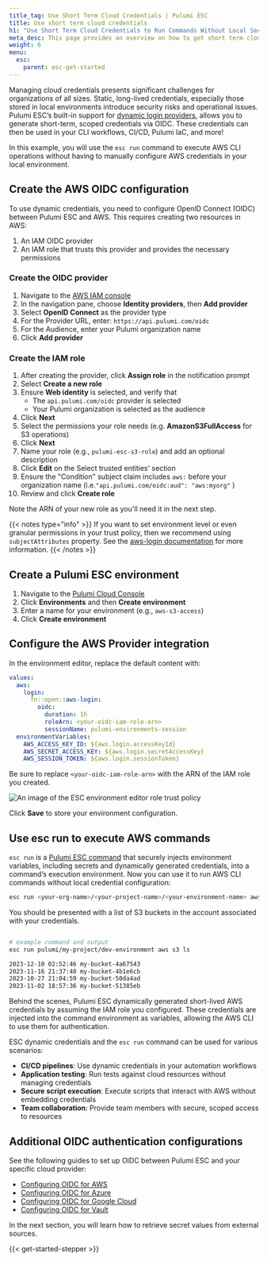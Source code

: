 ```yaml
---
title_tag: Use Short Term Cloud Credentials | Pulumi ESC
title: Use short term cloud credentials
h1: "Use Short Term Cloud Credentials to Run Commands Without Local Secrets"
meta_desc: This page provides an overview on how to get short term cloud credentials and run commands without using local secrets using the "esc run" command.
weight: 6
menu:
  esc:
    parent: esc-get-started
---
```


Managing cloud credentials presents significant challenges for organizations of all sizes. Static, long-lived credentials, especially those stored in local environments introduce security risks and operational issues. Pulumi ESC’s built-in support for [dynamic login providers](/docs/esc/integrations/dynamic-login-credentials/), allows you to generate short-term, scoped credentials via OIDC. These credentials can then be used in your CLI workflows, CI/CD, Pulumi IaC, and more!

In this example, you will use the `esc run` command to execute AWS CLI operations without having to manually configure AWS credentials in your local environment.

## Create the AWS OIDC configuration

To use dynamic credentials, you need to configure OpenID Connect (OIDC) between Pulumi ESC and AWS. This requires creating two resources in AWS:

1. An IAM OIDC provider
2. An IAM role that trusts this provider and provides the necessary permissions

### Create the OIDC provider

1. Navigate to the [AWS IAM console](https://console.aws.amazon.com/iam/)
2. In the navigation pane, choose **Identity providers**, then **Add provider**
3. Select **OpenID Connect** as the provider type
4. For the Provider URL, enter: `https://api.pulumi.com/oidc`
5. For the Audience, enter your Pulumi organization name
6. Click **Add provider**

### Create the IAM role

1. After creating the provider, click **Assign role** in the notification prompt
2. Select **Create a new role**
3. Ensure **Web identity** is selected, and verify that 
   - The `api.pulumi.com/oidc` provider is selected
   - Your Pulumi organization is selected as the audience
4. Click **Next**
5. Select the permissions your role needs (e.g. **AmazonS3FullAccess** for S3 operations)
6. Click **Next**
7. Name your role (e.g., `pulumi-esc-s3-role`) and add an optional description
8. Click **Edit** on the Select trusted entities' section
9. Ensure the "Condition" subject claim includes `aws:` before your organization name (i.e.`"api.pulumi.com/oidc:aud": "aws:myorg"` )
10. Review and click **Create role**

Note the ARN of your new role as you'll need it in the next step.

{{< notes type="info" >}}
If you want to set environment level or even granular permissions in your trust policy, then we recommend using `subjectAttributes` property. See the [aws-login documentation](/docs/esc/integrations/dynamic-login-credentials/aws-login/) for more information.
{{< /notes >}}

## Create a Pulumi ESC environment

1. Navigate to the [Pulumi Cloud Console](https://app.pulumi.com/)  
2. Click **Environments** and then **Create environment**
3. Enter a name for your environment (e.g., `aws-s3-access`)
4. Click **Create environment**

## Configure the AWS Provider integration

In the environment editor, replace the default content with:

```yaml
values:
  aws:
    login:
      fn::open::aws-login:
        oidc:
          duration: 1h
          roleArn: <your-oidc-iam-role-arn>
          sessionName: pulumi-environments-session
  environmentVariables:
    AWS_ACCESS_KEY_ID: ${aws.login.accessKeyId}
    AWS_SECRET_ACCESS_KEY: ${aws.login.secretAccessKey}
    AWS_SESSION_TOKEN: ${aws.login.sessionToken}
```

Be sure to replace `<your-oidc-iam-role-arn>` with the ARN of the IAM role you created.

![An image of the ESC environment editor role trust policy](/docs/esc/assets/esc-environment-editor.png)

Click **Save** to store your environment configuration.

## Use esc run to execute AWS commands

`esc run` is a [Pulumi ESC command](/docs/esc/cli/commands/esc_run/) that securely injects environment variables, including secrets and dynamically generated credentials, into a command’s execution environment. Now you can use it to run AWS CLI commands without local credential configuration:

```bash
esc run <your-org-name>/<your-project-name>/<your-environment-name> aws s3 ls
```

You should be presented with a list of S3 buckets in the account associated with your credentials.

```bash

# example command and output
esc run pulumi/my-project/dev-environment aws s3 ls

2023-12-10 02:52:46 my-bucket-4a67543
2023-11-16 21:37:40 my-bucket-4b1e6cb
2023-10-27 21:04:59 my-bucket-50da4ad
2023-11-02 18:57:36 my-bucket-51385eb
```

Behind the scenes, Pulumi ESC dynamically generated short-lived AWS credentials by assuming the IAM role you configured. These credentials are injected into the command environment as variables, allowing the AWS CLI to use them for authentication.

ESC dynamic credentials and the `esc run` command can be used for various scenarios:

- **CI/CD pipelines**: Use dynamic credentials in your automation workflows
- **Application testing**: Run tests against cloud resources without managing credentials
- **Secure script execution**: Execute scripts that interact with AWS without embedding credentials
- **Team collaboration**: Provide team members with secure, scoped access to resources

## Additional OIDC authentication configurations

See the following guides to set up OIDC between Pulumi ESC and your specific cloud provider:

- [Configuring OIDC for AWS](/docs/pulumi-cloud/oidc/provider/aws/)
- [Configuring OIDC for Azure](/docs/pulumi-cloud/oidc/provider/azure/)
- [Configuring OIDC for Google Cloud](/docs/pulumi-cloud/oidc/provider/gcp/)
- [Configuring OIDC for Vault](/docs/pulumi-cloud/oidc/provider/vault/)

In the next section, you will learn how to retrieve secret values from external sources.

{{< get-started-stepper >}}
